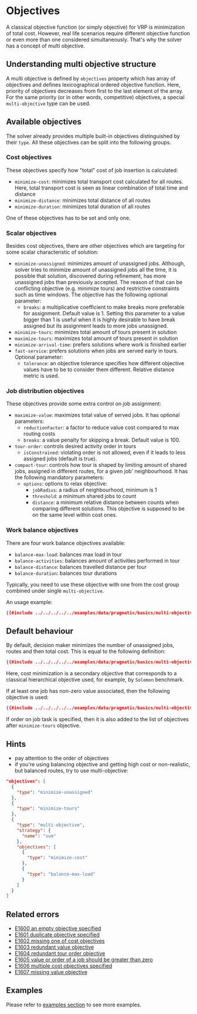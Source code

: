 # Objectives

A classical objective function (or simply objective) for VRP is minimization of total cost. However, real life scenarios
require different objective function or even more than one considered simultaneously. That's why the solver has a concept
of multi objective.


## Understanding multi objective structure

A multi objective is defined by `objectives` property which has array of objectives and defines lexicographical ordered
objective function. Here, priority of objectives decreases from first to the last element of the array. For the same
priority (or in other words, competitive) objectives, a special `multi-objective` type can be used.


## Available objectives

The solver already provides multiple built-in objectives distinguished by their `type`. All these objectives can be
split into the following groups.

### Cost objectives

These objectives specify how "total" cost of job insertion is calculated:

* `minimize-cost`: minimizes total transport cost calculated for all routes. Here, total transport cost is seen as linear
  combination of total time and distance
* `minimize-distance`: minimizes total distance of all routes
* `minimize-duration`: minimizes total duration of all routes

One of these objectives has to be set and only one.

### Scalar objectives

Besides cost objectives, there are other objectives which are targeting for some scalar characteristic of solution:

* `minimize-unassigned`: minimizes amount of unassigned jobs. Although, solver tries to minimize amount of
unassigned jobs all the time, it is possible that solution, discovered during refinement, has more unassigned jobs than
previously accepted. The reason of that can be conflicting objective (e.g. minimize tours) and restrictive
constraints such as time windows. The objective has the following optional parameter:
    * `breaks`: a multiplicative coefficient to make breaks more preferable for assignment. Default value is 1. Setting
     this parameter to a value bigger than 1 is useful when it is highly desirable to have break assigned but its
     assignment leads to more jobs unassigned.
* `minimize-tours`: minimizes total amount of tours present in solution
* `maximize-tours`: maximizes total amount of tours present in solution
* `minimize-arrival-time`: prefers solutions where work is finished earlier
* `fast-service`: prefers solutions when jobs are served early in tours. Optional parameter:
  *  `tolerance`: an objective tolerance specifies how different objective values have to be to consider them different.
      Relative distance metric is used.

### Job distribution objectives

These objectives provide some extra control on job assignment:

* `maximize-value`: maximizes total value of served jobs. It has optional parameters:
    * `reductionFactor`: a factor to reduce value cost compared to max routing costs
    * `breaks`: a value penalty for skipping a break. Default value is 100.
* `tour-order`: controls desired activity order in tours
    * `isConstrained`: violating order is not allowed, even if it leads to less assigned jobs (default is true).
* `compact-tour`: controls how tour is shaped by limiting amount of shared jobs, assigned in different routes,
    for a given job' neighbourhood. It has the following mandatory parameters:
   *  `options`: options to relax objective:
       - `jobRadius`: a radius of neighbourhood, minimum is 1
       - `threshold`: a minimum shared jobs to count
       - `distance`:  a minimum relative distance between counts when comparing different solutions.
   This objective is supposed to be on the same level within cost ones.


### Work balance objectives

There are four work balance objectives available:

* `balance-max-load`: balances max load in tour
* `balance-activities`: balances amount of activities performed in tour
* `balance-distance`: balances travelled distance per tour
* `balance-duration`: balances tour durations

Typically, you need to use these objective with one from the cost group combined under single `multi-objective`.

An usage example:

```json
{{#include ../../../../../examples/data/pragmatic/basics/multi-objective.balance-load.problem.json:148:161}}
```

## Default behaviour

By default, decision maker minimizes the number of unassigned jobs, routes and then total cost. This is equal to the
following definition:

```json
{{#include ../../../../../examples/data/pragmatic/basics/multi-objective.default.problem.json:141:151}}
```

Here, cost minimization is a secondary objective that corresponds to a classical hierarchical objective used, for example,
by `Solomon` benchmark.

If at least one job has non-zero value associated, then the following objective is used:

```json
{{#include ../../../../../examples/data/pragmatic/basics/multi-objective.maximize-value.problem.json:143:156}}
```

If order on job task is specified, then it is also added to the list of objectives after `minimize-tours` objective.


## Hints

* pay attention to the order of objectives
* if you're using balancing objective and getting high cost or non-realistic, but balanced routes, try to use multi-objective:

```json
"objectives": [
  {
    "type": "minimize-unassigned"
  },
  {
    "type": "minimize-tours"
  },
  {
    "type": "multi-objective",
    "strategy": {
      "name": "sum"
    },
    "objectives": [
      {
        "type": "minimize-cost"
      },
      {
        "type": "balance-max-load"
      }
    ]
  }
]
```

## Related errors

* [E1600 an empty objective specified](../errors/index.md#e1600)
* [E1601 duplicate objective specified](../errors/index.md#e1601)
* [E1602 missing one of cost objectives](../errors/index.md#e1602)
* [E1603 redundant value objective](../errors/index.md#e1603)
* [E1604 redundant tour order objective](../errors/index.md#e1604)
* [E1605 value or order of a job should be greater than zero](../errors/index.md#e1605)
* [E1606 multiple cost objectives specified](../errors/index.md#e1606)
* [E1607 missing value objective](../errors/index.md#e1607)


## Examples

Please refer to [examples section](../../../examples/pragmatic/objectives/index.md) to see more examples.
